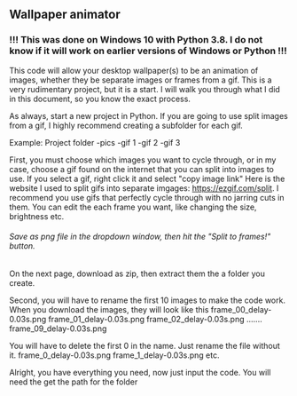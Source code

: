 ## Wallpaper animator
### !!!  This was done on Windows 10 with Python 3.8. I do not know if it will work on earlier versions of Windows or Python !!!

This code will allow your desktop wallpaper(s) to be an animation of images, whether they be separate images or frames from a gif. This is a very rudimentary project, but it is a start. I will walk you through what I did in this document, so you know the exact process.

As always, start a new project in Python. If you are going to use split images from a gif, I highly recommend creating a subfolder for each gif.

   Example: Project folder 
              -pics
               -gif 1
               -gif 2
               -gif 3
              
First, you must choose which images you want to cycle through, or in my case, choose a gif found on the internet that you can split into images to use. If you select a gif, right click it and select "copy image link" Here is the website I used to split gifs into separate imgages: https://ezgif.com/split. I recommend you use gifs that perfectly cycle through with no jarring cuts in them. You can edit the each frame you want, like changing the size, brightness etc.
###### Save as png file in the dropdown window, then hit the "Split to frames!" button. 
On the next page, download as zip, then extract them the a folder you create. 

Second, you will have to rename the first 10 images to make the code work. When you download the images, they will look like this
  frame_00_delay-0.03s.png
  frame_01_delay-0.03s.png
  frame_02_delay-0.03s.png
        .......
  frame_09_delay-0.03s.png
  
 You will have to delete the first 0 in the name. Just rename the file without it.
     frame_0_delay-0.03s.png
     frame_1_delay-0.03s.png  etc.
     
 Alright, you have everything you need, now just input the code. You will need the get the path for the folder
